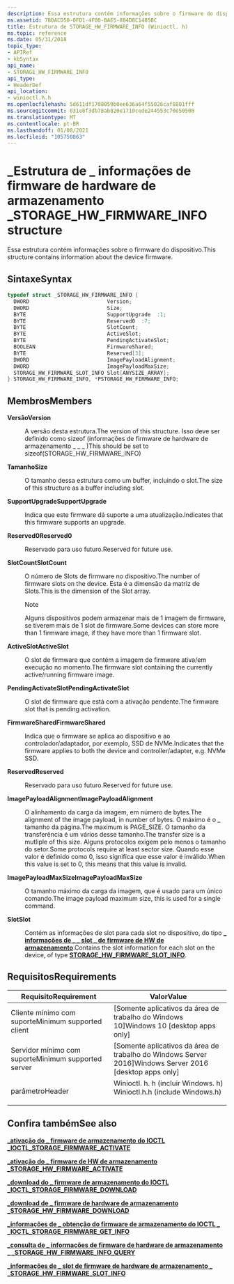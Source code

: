 ```yaml
---
description: Essa estrutura contém informações sobre o firmware do dispositivo.
ms.assetid: 7BDACD50-0FD1-4F00-BAE5-884D8C1485BC
title: Estrutura de STORAGE_HW_FIRMWARE_INFO (Winioctl. h)
ms.topic: reference
ms.date: 05/31/2018
topic_type:
- APIRef
- kbSyntax
api_name:
- STORAGE_HW_FIRMWARE_INFO
api_type:
- HeaderDef
api_location:
- winioctl.h.h
ms.openlocfilehash: 5d611df1708059b0ee636a64f55026caf8801fff
ms.sourcegitcommit: 831e8f3db78ab820e1710cede244553c70e50500
ms.translationtype: MT
ms.contentlocale: pt-BR
ms.lasthandoff: 01/08/2021
ms.locfileid: "105750863"
---
```

# <a name="storage_hw_firmware_info-structure"></a><span data-ttu-id="0a940-103">\_Estrutura de \_ informações de firmware de hardware de armazenamento \_</span><span class="sxs-lookup"><span data-stu-id="0a940-103">STORAGE\_HW\_FIRMWARE\_INFO structure</span></span>

<span data-ttu-id="0a940-104">Essa estrutura contém informações sobre o firmware do dispositivo.</span><span class="sxs-lookup"><span data-stu-id="0a940-104">This structure contains information about the device firmware.</span></span>

## <a name="syntax"></a><span data-ttu-id="0a940-105">Sintaxe</span><span class="sxs-lookup"><span data-stu-id="0a940-105">Syntax</span></span>


```C++
typedef struct _STORAGE_HW_FIRMWARE_INFO {
  DWORD                         Version;
  DWORD                         Size;
  BYTE                          SupportUpgrade  :1;
  BYTE                          Reserved0  :7;
  BYTE                          SlotCount;
  BYTE                          ActiveSlot;
  BYTE                          PendingActivateSlot;
  BOOLEAN                       FirmwareShared;
  BYTE                          Reserved[3];
  DWORD                         ImagePayloadAlignment;
  DWORD                         ImagePayloadMaxSize;
  STORAGE_HW_FIRMWARE_SLOT_INFO Slot[ANYSIZE_ARRAY];
} STORAGE_HW_FIRMWARE_INFO, *PSTORAGE_HW_FIRMWARE_INFO;
```



## <a name="members"></a><span data-ttu-id="0a940-106">Membros</span><span class="sxs-lookup"><span data-stu-id="0a940-106">Members</span></span>

<dl> <dt>

<span data-ttu-id="0a940-107">**Versão**</span><span class="sxs-lookup"><span data-stu-id="0a940-107">**Version**</span></span>
</dt> <dd>

<span data-ttu-id="0a940-108">A versão desta estrutura.</span><span class="sxs-lookup"><span data-stu-id="0a940-108">The version of this structure.</span></span> <span data-ttu-id="0a940-109">Isso deve ser definido como sizeof (informações de firmware de hardware de armazenamento \_ \_ \_ )</span><span class="sxs-lookup"><span data-stu-id="0a940-109">This should be set to sizeof(STORAGE\_HW\_FIRMWARE\_INFO)</span></span>

</dd> <dt>

<span data-ttu-id="0a940-110">**Tamanho**</span><span class="sxs-lookup"><span data-stu-id="0a940-110">**Size**</span></span>
</dt> <dd>

<span data-ttu-id="0a940-111">O tamanho dessa estrutura como um buffer, incluindo o slot.</span><span class="sxs-lookup"><span data-stu-id="0a940-111">The size of this structure as a buffer including slot.</span></span>

</dd> <dt>

<span data-ttu-id="0a940-112">**SupportUpgrade**</span><span class="sxs-lookup"><span data-stu-id="0a940-112">**SupportUpgrade**</span></span>
</dt> <dd>

<span data-ttu-id="0a940-113">Indica que este firmware dá suporte a uma atualização.</span><span class="sxs-lookup"><span data-stu-id="0a940-113">Indicates that this firmware supports an upgrade.</span></span>

</dd> <dt>

<span data-ttu-id="0a940-114">**Reserved0**</span><span class="sxs-lookup"><span data-stu-id="0a940-114">**Reserved0**</span></span>
</dt> <dd>

<span data-ttu-id="0a940-115">Reservado para uso futuro.</span><span class="sxs-lookup"><span data-stu-id="0a940-115">Reserved for future use.</span></span>

</dd> <dt>

<span data-ttu-id="0a940-116">**SlotCount**</span><span class="sxs-lookup"><span data-stu-id="0a940-116">**SlotCount**</span></span>
</dt> <dd>

<span data-ttu-id="0a940-117">O número de Slots de firmware no dispositivo.</span><span class="sxs-lookup"><span data-stu-id="0a940-117">The number of firmware slots on the device.</span></span> <span data-ttu-id="0a940-118">Esta é a dimensão da matriz de Slots.</span><span class="sxs-lookup"><span data-stu-id="0a940-118">This is the dimension of the Slot array.</span></span>

> [!Note]  
> <span data-ttu-id="0a940-119">Alguns dispositivos podem armazenar mais de 1 imagem de firmware, se tiverem mais de 1 slot de firmware.</span><span class="sxs-lookup"><span data-stu-id="0a940-119">Some devices can store more than 1 firmware image, if they have more than 1 firmware slot.</span></span>

 

</dd> <dt>

<span data-ttu-id="0a940-120">**ActiveSlot**</span><span class="sxs-lookup"><span data-stu-id="0a940-120">**ActiveSlot**</span></span>
</dt> <dd>

<span data-ttu-id="0a940-121">O slot de firmware que contém a imagem de firmware ativa/em execução no momento.</span><span class="sxs-lookup"><span data-stu-id="0a940-121">The firmware slot containing the currently active/running firmware image.</span></span>

</dd> <dt>

<span data-ttu-id="0a940-122">**PendingActivateSlot**</span><span class="sxs-lookup"><span data-stu-id="0a940-122">**PendingActivateSlot**</span></span>
</dt> <dd>

<span data-ttu-id="0a940-123">O slot de firmware que está com a ativação pendente.</span><span class="sxs-lookup"><span data-stu-id="0a940-123">The firmware slot that is pending activation.</span></span>

</dd> <dt>

<span data-ttu-id="0a940-124">**FirmwareShared**</span><span class="sxs-lookup"><span data-stu-id="0a940-124">**FirmwareShared**</span></span>
</dt> <dd>

<span data-ttu-id="0a940-125">Indica que o firmware se aplica ao dispositivo e ao controlador/adaptador, por exemplo, SSD de NVMe.</span><span class="sxs-lookup"><span data-stu-id="0a940-125">Indicates that the firmware applies to both the device and controller/adapter, e.g. NVMe SSD.</span></span>

</dd> <dt>

<span data-ttu-id="0a940-126">**Reserved**</span><span class="sxs-lookup"><span data-stu-id="0a940-126">**Reserved**</span></span>
</dt> <dd>

<span data-ttu-id="0a940-127">Reservado para uso futuro.</span><span class="sxs-lookup"><span data-stu-id="0a940-127">Reserved for future use.</span></span>

</dd> <dt>

<span data-ttu-id="0a940-128">**ImagePayloadAlignment**</span><span class="sxs-lookup"><span data-stu-id="0a940-128">**ImagePayloadAlignment**</span></span>
</dt> <dd>

<span data-ttu-id="0a940-129">O alinhamento da carga da imagem, em número de bytes.</span><span class="sxs-lookup"><span data-stu-id="0a940-129">The alignment of the image payload, in number of bytes.</span></span> <span data-ttu-id="0a940-130">O máximo é o \_ tamanho da página.</span><span class="sxs-lookup"><span data-stu-id="0a940-130">The maximum is PAGE\_SIZE.</span></span> <span data-ttu-id="0a940-131">O tamanho da transferência é um vários desse tamanho.</span><span class="sxs-lookup"><span data-stu-id="0a940-131">The transfer size is a mutliple of this size.</span></span> <span data-ttu-id="0a940-132">Alguns protocolos exigem pelo menos o tamanho do setor.</span><span class="sxs-lookup"><span data-stu-id="0a940-132">Some protocols require at least sector size.</span></span> <span data-ttu-id="0a940-133">Quando esse valor é definido como 0, isso significa que esse valor é inválido.</span><span class="sxs-lookup"><span data-stu-id="0a940-133">When this value is set to 0, this means that this value is invalid.</span></span>

</dd> <dt>

<span data-ttu-id="0a940-134">**ImagePayloadMaxSize**</span><span class="sxs-lookup"><span data-stu-id="0a940-134">**ImagePayloadMaxSize**</span></span>
</dt> <dd>

<span data-ttu-id="0a940-135">O tamanho máximo da carga da imagem, que é usado para um único comando.</span><span class="sxs-lookup"><span data-stu-id="0a940-135">The image payload maximum size, this is used for a single command.</span></span>

</dd> <dt>

<span data-ttu-id="0a940-136">**Slot**</span><span class="sxs-lookup"><span data-stu-id="0a940-136">**Slot**</span></span>
</dt> <dd>

<span data-ttu-id="0a940-137">Contém as informações de slot para cada slot no dispositivo, do tipo [**\_ informações de \_ \_ slot \_ de firmware de HW de armazenamento**](storage-hw-firmware-slot-info.md).</span><span class="sxs-lookup"><span data-stu-id="0a940-137">Contains the slot information for each slot on the device, of type [**STORAGE\_HW\_FIRMWARE\_SLOT\_INFO**](storage-hw-firmware-slot-info.md).</span></span>

</dd> </dl>

## <a name="requirements"></a><span data-ttu-id="0a940-138">Requisitos</span><span class="sxs-lookup"><span data-stu-id="0a940-138">Requirements</span></span>



| <span data-ttu-id="0a940-139">Requisito</span><span class="sxs-lookup"><span data-stu-id="0a940-139">Requirement</span></span> | <span data-ttu-id="0a940-140">Valor</span><span class="sxs-lookup"><span data-stu-id="0a940-140">Value</span></span> |
|-------------------------------------|-------------------------------------------------------------------------------------------------------------|
| <span data-ttu-id="0a940-141">Cliente mínimo com suporte</span><span class="sxs-lookup"><span data-stu-id="0a940-141">Minimum supported client</span></span><br/> | <span data-ttu-id="0a940-142">\[Somente aplicativos da área de trabalho do Windows 10\]</span><span class="sxs-lookup"><span data-stu-id="0a940-142">Windows 10 \[desktop apps only\]</span></span><br/>                                                                 |
| <span data-ttu-id="0a940-143">Servidor mínimo com suporte</span><span class="sxs-lookup"><span data-stu-id="0a940-143">Minimum supported server</span></span><br/> | <span data-ttu-id="0a940-144">\[Somente aplicativos da área de trabalho do Windows Server 2016\]</span><span class="sxs-lookup"><span data-stu-id="0a940-144">Windows Server 2016 \[desktop apps only\]</span></span><br/>                                                        |
| <span data-ttu-id="0a940-145">parâmetro</span><span class="sxs-lookup"><span data-stu-id="0a940-145">Header</span></span><br/>                   | <dl> <span data-ttu-id="0a940-146"><dt>Winioctl. h. h (incluir Windows. h)</dt></span><span class="sxs-lookup"><span data-stu-id="0a940-146"><dt>Winioctl.h.h (include Windows.h)</dt></span></span> </dl> |



## <a name="see-also"></a><span data-ttu-id="0a940-147">Confira também</span><span class="sxs-lookup"><span data-stu-id="0a940-147">See also</span></span>

<dl> <dt>

[<span data-ttu-id="0a940-148">**\_ativação do \_ firmware de armazenamento do IOCTL \_**</span><span class="sxs-lookup"><span data-stu-id="0a940-148">**IOCTL\_STORAGE\_FIRMWARE\_ACTIVATE**</span></span>](/windows/desktop/api/WinIoctl/ni-winioctl-ioctl_storage_firmware_activate)
</dt> <dt>

[<span data-ttu-id="0a940-149">**\_ativação do \_ firmware de HW de armazenamento \_**</span><span class="sxs-lookup"><span data-stu-id="0a940-149">**STORAGE\_HW\_FIRMWARE\_ACTIVATE**</span></span>](/windows/desktop/api/winioctl/ns-winioctl-storage_hw_firmware_activate)
</dt> <dt>

[<span data-ttu-id="0a940-150">**\_download do \_ firmware de armazenamento do IOCTL \_**</span><span class="sxs-lookup"><span data-stu-id="0a940-150">**IOCTL\_STORAGE\_FIRMWARE\_DOWNLOAD**</span></span>](/windows/desktop/api/WinIoctl/ni-winioctl-ioctl_storage_firmware_download)
</dt> <dt>

[<span data-ttu-id="0a940-151">**\_download de \_ firmware de hardware de armazenamento \_**</span><span class="sxs-lookup"><span data-stu-id="0a940-151">**STORAGE\_HW\_FIRMWARE\_DOWNLOAD**</span></span>](/windows/desktop/api/winioctl/ns-winioctl-storage_hw_firmware_download)
</dt> <dt>

[<span data-ttu-id="0a940-152">**\_informações de \_ obtenção do firmware de armazenamento do IOCTL \_ \_**</span><span class="sxs-lookup"><span data-stu-id="0a940-152">**IOCTL\_STORAGE\_FIRMWARE\_GET\_INFO**</span></span>](/windows/desktop/api/WinIoctl/ni-winioctl-ioctl_storage_firmware_get_info)
</dt> <dt>

[<span data-ttu-id="0a940-153">**\_consulta de \_ informações de firmware de hardware de armazenamento \_ \_**</span><span class="sxs-lookup"><span data-stu-id="0a940-153">**STORAGE\_HW\_FIRMWARE\_INFO\_QUERY**</span></span>](storage-hw-firmware-info-query.md)
</dt> <dt>

[<span data-ttu-id="0a940-154">**\_informações de \_ slot de firmware de hardware de armazenamento \_ \_**</span><span class="sxs-lookup"><span data-stu-id="0a940-154">**STORAGE\_HW\_FIRMWARE\_SLOT\_INFO**</span></span>](storage-hw-firmware-slot-info.md)
</dt> </dl>

 

 




